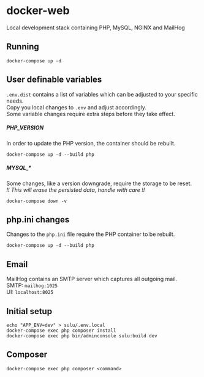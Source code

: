 # docker-web
Local development stack containing PHP, MySQL, NGINX and MailHog

## Running
```
docker-compose up -d
```

## User definable variables
`.env.dist` contains a list of variables which can be adjusted to your specific needs.  
Copy you local changes to `.env` and adjust accordingly.  
Some variable changes require extra steps before they take effect. 

##### PHP_VERSION
In order to update the PHP version, the container should be rebuilt.  
```
docker-compose up -d --build php
``` 

##### MYSQL_*
Some changes, like a version downgrade, require the storage to be reset.  
*!! This will erase the persisted data, handle with care !!*  
```
docker-compose down -v
```

## php.ini changes
Changes to the `php.ini` file require the PHP container to be rebuilt.  
```
docker-compose up -d --build php
```

## Email
MailHog contains an SMTP server which captures all outgoing mail.  
SMTP: `mailhog:1025`  
UI: `localhost:8025`

## Initial setup
```
echo "APP_ENV=dev" > sulu/.env.local
docker-compose exec php composer install
docker-compose exec php bin/adminconsole sulu:build dev
```

## Composer
```
docker-compose exec php composer <command>
```
